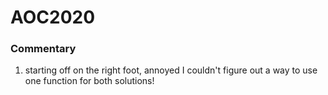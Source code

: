 # AOC2020

### Commentary
1. starting off on the right foot, annoyed I couldn't figure out a way to use one function for both solutions!
